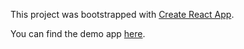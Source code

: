This project was bootstrapped with [Create React App](https://github.com/facebookincubator/create-react-app).

You can find the demo app [here](https://counter-app-test.herokuapp.com/).